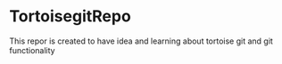 # TortoisegitRepo
This repor is created to have idea and learning about tortoise git and git functionality
